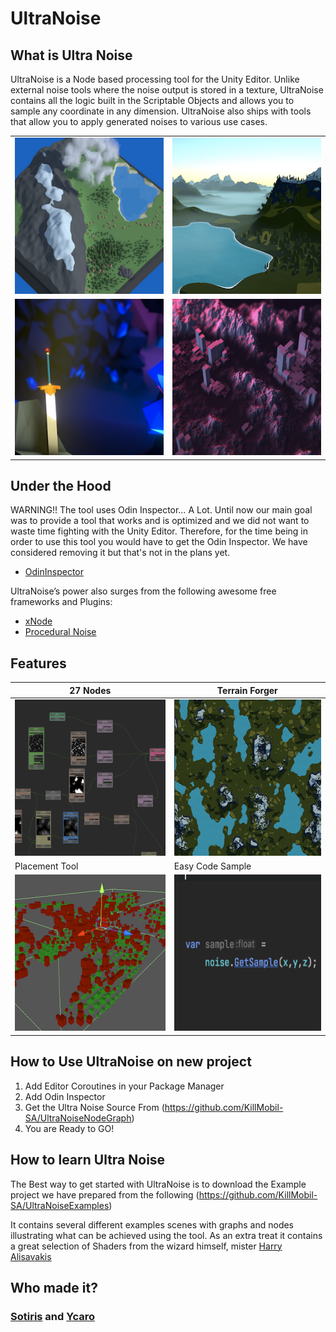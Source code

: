 # UltraNoise

## What is Ultra Noise 

UltraNoise is a Node based processing tool for the Unity Editor.
Unlike external noise tools where the noise output is stored in a texture, UltraNoise contains all the logic built in the Scriptable Objects and allows you to sample any coordinate in any dimension.
UltraNoise also ships with tools that allow you to apply generated noises to various use cases.

| | |
|------------|-------------|
|<img width="300" height="250" src="https://github.com/KillMobil-SA/UltraNoiseExamples/blob/main/ReadmeImages/Sample1.png">|<img width="300" height="250" src="https://github.com/KillMobil-SA/UltraNoiseExamples/blob/main/ReadmeImages/Sample2.png">|
|<img width="300" height="250" src="https://github.com/KillMobil-SA/UltraNoiseExamples/blob/main/ReadmeImages/Sample3.png">|<img width="300" height="250" src="https://github.com/KillMobil-SA/UltraNoiseExamples/blob/main/ReadmeImages/Sample4.png">|

## Under the Hood

WARNING!!
The tool uses Odin Inspector… A Lot. 
Until now our main goal was to provide a tool that works and is optimized and we did not want to waste time fighting with the Unity Editor.
Therefore, for the time being in order to use this tool you would have to get the Odin Inspector.
We have considered removing it but that's not in the plans yet.

* [OdinInspector](https://odininspector.com/)

UltraNoise’s power also surges from the following awesome free frameworks and Plugins:

* [xNode](https://github.com/Siccity/xNode)
* [Procedural Noise](https://github.com/Scrawk/Procedural-Noise/)


## Features

| 27 Nodes | Terrain Forger |
|------------|-------------|
|<img width="300" height="250" src="https://github.com/KillMobil-SA/UltraNoiseExamples/blob/main/ReadmeImages/Nodes.png">| <img width="300" height="250" src="https://github.com/KillMobil-SA/UltraNoiseExamples/blob/main/ReadmeImages/Terrain.png">|
|Placement Tool| Easy Code Sample |
|<img width="300" height="250" src="https://github.com/KillMobil-SA/UltraNoiseExamples/blob/main/ReadmeImages/PlacementTool.png">|<img width="300" height="250" src="https://github.com/KillMobil-SA/UltraNoiseExamples/blob/main/ReadmeImages/CodeSample.png">|

## How to Use UltraNoise on new project
1. Add Editor Coroutines in your Package Manager
2. Add Odin Inspector
3. Get the Ultra Noise Source From (https://github.com/KillMobil-SA/UltraNoiseNodeGraph)
4. You are Ready to GO!

## How to learn Ultra Noise
The Best way to get started with UltraNoise is to download the Example project we have prepared from the following (https://github.com/KillMobil-SA/UltraNoiseExamples)

It contains several different examples scenes with graphs and nodes illustrating what can be achieved using the tool.
As an extra treat it contains a great selection of Shaders from the wizard himself, mister [Harry Alisavakis](https://twitter.com/harryalisavakis)

## Who made it?
### [Sotiris](https://www.killmobil.com) and [Ycaro](https://github.com/ycarowr)
